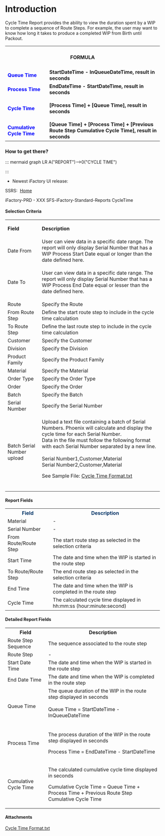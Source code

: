 # Introduction


Cycle Time Report provides the ability to view the duration spent by a WIP to complete a sequence of Route Steps. For example, the user may want to know how long it takes to produce a completed WIP from Birth until Packout. 
<table class="wrapped confluenceTable"><colgroup><col /><col /></colgroup><tbody><tr><th style="text-align: center;" colspan="2" class="confluenceTh"><h4 id="CycleTimeReport-FORMULA">FORMULA</h4></th></tr><tr><td colspan="1" class="confluenceTd"><strong style="text-align: center;"><span style="color: rgb(0,0,255);">Queue Time</span></strong></td><td colspan="1" class="confluenceTd"><strong style="text-align: center;"><strong>StartDateTime - InQueueDateTime, result in seconds</strong></strong></td></tr><tr><td colspan="1" class="confluenceTd"><strong style="text-align: center;"><span style="color: rgb(0,0,255);">Process Time</span></strong></td><td colspan="1" class="confluenceTd"><strong style="text-align: center;"><strong>EndDateTime - StartDateTime, result in seconds</strong></strong></td></tr><tr><td class="confluenceTd"><strong style="text-align: center;"><span style="color: rgb(0,0,255);">Cycle Time</span></strong></td><td class="confluenceTd"><p><strong style="text-align: center;"><span>[Process Time<strong style="text-align: center;">] + [<strong style="text-align: center;">Queue Time], result <strong>in seconds</strong></strong><br /></strong></span></strong></p></td></tr><tr><td class="confluenceTd"><strong><span style="color: rgb(0,0,255);">Cumulative Cycle Time</span></strong></td><td class="confluenceTd"><strong>[Queue Time] + [Process Time] + [Previous Route Step Cumulative Cycle Time], result <strong style="text-align: center;">in seconds</strong></strong></td></tr></tbody></table>





### How to get there? 





::: mermaid
graph LR
A("REPORT")-->0("CYCLE TIME")

:::

- Newest iFactory UI release:

SSRS: 
[Home](iFactory-JGP-MES/iFactory-JGP-MES-Home/iFactory-JGP-MS/CONTENT/Report/Cycle-Time-Report.md)

iFactory-PRD - XXX
SFS-iFactory-Standard-Reports
CycleTime



#### Selection Criteria



<table class="wrapped confluenceTable"><colgroup><col /><col /></colgroup><tbody><tr><td class="highlight confluenceTd"><p><strong>Field</strong></p></td><td class="highlight confluenceTd"><p><strong>Description</strong></p></td></tr><tr><td colspan="1" class="confluenceTd">Date From</td><td colspan="1" class="confluenceTd">User can view data in a specific date range. The report will only display Serial Number that has a WIP Process Start Date equal or longer than the date defined here.</td></tr><tr><td class="confluenceTd"><p>Date To</p></td><td class="confluenceTd"><p><span>User can view data in a specific date range. The report will only display Serial Number that has a <span>WIP Process </span>End Date equal or lesser than the date defined here.</span></p></td></tr><tr><td colspan="1" class="confluenceTd">Route</td><td colspan="1" class="confluenceTd">Specify the Route</td></tr><tr><td colspan="1" class="confluenceTd">From Route Step</td><td colspan="1" class="confluenceTd"><span>Define the start route step to include in the cycle time calculation</span></td></tr><tr><td colspan="1" class="confluenceTd">To Route Step</td><td colspan="1" class="confluenceTd"><span>Define the last route step to include in the cycle time calculation</span></td></tr><tr><td colspan="1" class="confluenceTd">Customer</td><td colspan="1" class="confluenceTd">Specify the Customer</td></tr><tr><td colspan="1" class="confluenceTd">Division</td><td colspan="1" class="confluenceTd"><span>Specify the Division</span></td></tr><tr><td colspan="1" class="confluenceTd">Product Family</td><td colspan="1" class="confluenceTd"><span>Specify the Product Family</span></td></tr><tr><td colspan="1" class="confluenceTd">Material</td><td colspan="1" class="confluenceTd"><span>Specify the Material</span></td></tr><tr><td colspan="1" class="confluenceTd">Order Type</td><td colspan="1" class="confluenceTd"><span>Specify the Order Type</span></td></tr><tr><td colspan="1" class="confluenceTd">Order</td><td colspan="1" class="confluenceTd"><span>Specify the Order</span></td></tr><tr><td colspan="1" class="confluenceTd">Batch</td><td colspan="1" class="confluenceTd"><span>Specify the Batch</span></td></tr><tr><td colspan="1" class="confluenceTd">Serial Number</td><td colspan="1" class="confluenceTd"><span>Specify the Serial Number</span></td></tr><tr><td colspan="1" class="confluenceTd">Batch Serial Number upload</td><td colspan="1" class="confluenceTd"><p>Upload a text file containing a batch of Serial Numbers. Phoenix will calculate and display the cycle time for each Serial Number. <br />Data in the file must follow the following format with each Serial Number separated by a new line.<br /><br />Serial Number1,Customer,Material<br />Serial Number2,C<span>ustomer,Material</span></p><p>See Sample File: <a href="attachments/29919839/29919840.txt" data-linked-resource-id="29919840" data-linked-resource-version="1" data-linked-resource-type="attachment" data-linked-resource-default-alias="Cycle Time Format.txt" data-nice-type="Text File" data-linked-resource-content-type="text/plain" data-linked-resource-container-id="29919839" data-linked-resource-container-version="5">Cycle Time Format.txt</a><br /> </p></td></tr></tbody></table>









#### Report Fields



<table class="wrapped confluenceTable"><colgroup><col /><col /></colgroup><tbody><tr><th class="confluenceTh"><span style="color: rgb(0,51,102);">Field</span></th><th class="confluenceTh"><span style="color: rgb(0,51,102);">Description</span></th></tr><tr><td class="confluenceTd">Material</td><td class="confluenceTd">-</td></tr><tr><td class="confluenceTd">Serial Number</td><td class="confluenceTd">-</td></tr><tr><td colspan="1" class="confluenceTd">From Route/Route Step</td><td colspan="1" class="confluenceTd">The start route step as selected in the selection criteria</td></tr><tr><td colspan="1" class="confluenceTd">Start Time</td><td colspan="1" class="confluenceTd">The date and time when the WIP is started in the route step</td></tr><tr><td colspan="1" class="confluenceTd"><span>To Route/Route Step</span></td><td colspan="1" class="confluenceTd"><span>The end route step as selected in the selection criteria</span></td></tr><tr><td colspan="1" class="confluenceTd">End Time</td><td colspan="1" class="confluenceTd"><span>The date and time when the WIP is completed in the route step</span></td></tr><tr><td colspan="1" class="confluenceTd">Cycle Time</td><td colspan="1" class="confluenceTd">The calculated cycle time displayed in hh:mm:ss (hour:minute:second) </td></tr></tbody></table>




#### Detailed Report Fields



<table class="wrapped confluenceTable"><colgroup><col /><col /></colgroup><tbody><tr><th class="confluenceTh">Field</th><th class="confluenceTh">Description</th></tr><tr><td class="confluenceTd">Route Step Sequence</td><td class="confluenceTd">The sequence associated to the route step</td></tr><tr><td class="confluenceTd">Route Step</td><td class="confluenceTd">-</td></tr><tr><td class="confluenceTd">Start Date Time</td><td class="confluenceTd"><span>The date and time when the WIP is started in the route step</span></td></tr><tr><td colspan="1" class="confluenceTd">End Date Time</td><td colspan="1" class="confluenceTd"><span>The date and time when the WIP is completed in the route step</span></td></tr><tr><td colspan="1" class="confluenceTd">Queue Time</td><td colspan="1" class="confluenceTd">The queue duration of the WIP in the route step displayed in seconds<br /><br />Queue Time = StartDateTime - InQueueDateTime<br /> </td></tr><tr><td colspan="1" class="confluenceTd">Process Time</td><td colspan="1" class="confluenceTd"><p><span>The process duration of the WIP in the route step displayed in seconds</span></p><p><span><span>Process Time = EndDateTime - StartDateTime</span></span></p></td></tr><tr><td colspan="1" class="confluenceTd">Cumulative Cycle Time</td><td colspan="1" class="confluenceTd"><p><span>The calculated cumulative cycle time displayed in seconds</span><span> </span></p><p><span><span>Cumulative Cycle Time = <span>Queue Time + <span>Process Time + Previous Route Step Cumulative Cycle Time</span></span></span></span></p></td></tr></tbody></table>







#### Attachments

[Cycle Time Format.txt](/.attachments/29919840.txt)
